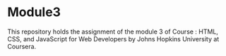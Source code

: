 # Module3
This repository holds the assignment of the module 3 of Course : HTML, CSS, and JavaScript for Web Developers by Johns Hopkins University at Coursera.
